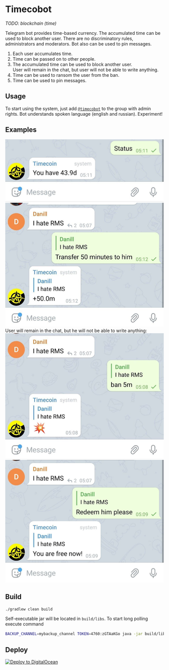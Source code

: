 # Timecobot

*TODO: blockchain (time)*

Telegram bot provides time-based currency. The accumulated time can be used to block another user.
There are no discriminatory rules, administrators and moderators. Bot also can be used to pin
messages.

1. Each user accumulates time.
2. Time can be passed on to other people.
3. The accumulated time can be used to block another user.  
   User will remain in the chat, but user will not be able to write anything.
4. Time can be used to ransom the user from the ban.
5. Time can be used to pin messages.

## Usage

To start using the system, just add [`@timecobot`](https://t.me/timecobot) to the group with admin
rights. Bot understands spoken language (english and russian). Experiment!

## Examples

![](img/status.jpg "My status")  
![](img/transfer.jpg "Transfer time to user")  
User will remain in the chat, but he will not be able to write anything:  
![](img/ban.jpg "Block user")  
![](img/ransom.jpg "Unblock user")

## Build

```sh
./gradlew clean build
```

Self-executable jar will be located in `build/libs`. To start long polling execute command

```sh
BACKUP_CHANNEL=mybackup_channel TOKEN=4760:zGTAaKGo java -jar build/libs/*-all.jar
```

## Deploy

[![Deploy to DigitalOcean](https://www.deploytodo.com/do-btn-blue-ghost.svg)](https://cloud.digitalocean.com/apps/new?repo=https://github.com/demidko/timecobot/tree/main)

